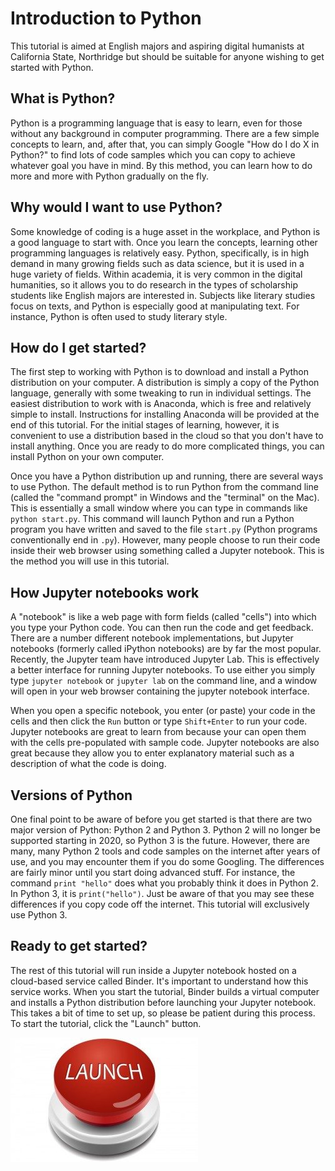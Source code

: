 # Introduction to Python

This tutorial is aimed at English majors and aspiring digital humanists at California State, Northridge but should be suitable for anyone wishing to get started with Python.

## What is Python?

Python is a programming language that is easy to learn, even for those without any background in computer programming. There are a few simple concepts to learn, and, after that, you can simply Google "How do I do X in Python?" to find lots of code samples which you can copy to achieve whatever goal you have in mind. By this method, you can learn how to do more and more with Python gradually on the fly.

## Why would I want to use Python?

Some knowledge of coding is a huge asset in the workplace, and Python is a good language to start with. Once you learn the concepts, learning other programming languages is relatively easy. Python, specifically, is in high demand in many growing fields such as data science, but it is used in a huge variety of fields. Within academia, it is very common in the digital humanities, so it allows you to do research in the types of scholarship students like English majors are interested in. Subjects like literary studies focus on texts, and Python is especially good at manipulating text. For instance, Python is often used to study literary style.

## How do I get started?

The first step to working with Python is to download and install a Python distribution on your computer. A distribution is simply a copy of the Python language, generally with some tweaking to run in individual settings. The easiest distribution to work with is Anaconda, which is free and relatively simple to install. Instructions for installing Anaconda will be provided at the end of this tutorial. For the initial stages of learning, however, it is convenient to use a distribution based in the cloud so that you don't have to install anything. Once you are ready to do more complicated things, you can install Python on your own computer.

Once you have a Python distribution up and running, there are several ways to use Python. The default method is to run Python from the command line (called the "command prompt" in Windows and the "terminal" on the Mac). This is essentially a small window where you can type in commands like `python start.py`. This command will launch Python and run a Python program you have written and saved to the file `start.py` (Python programs conventionally end in `.py`). However, many people choose to run their code inside their web browser using something called a Jupyter notebook. This is the method you will use in this tutorial.

## How Jupyter notebooks work

A "notebook" is like a web page with form fields (called "cells") into which you type your Python code. You can then run the code and get feedback. There are a number different notebook implementations, but Jupyter notebooks (formerly called iPython notebooks) are by far the most popular. Recently, the Jupyter team have introduced Jupyter Lab. This is effectively a better interface for running Jupyter notebooks. To use either you simply type `jupyter notebook` or `jupyter lab` on the command line, and a window will open in your web browser containing the jupyter notebook interface.

When you open a specific notebook, you enter (or paste) your code in the cells and then click the `Run` button or type `Shift+Enter` to run your code. Jupyter notebooks are great to learn from because your can open them with the cells pre-populated with sample code. Jupyter notebooks are also great because they allow you to enter explanatory material such as a description of what the code is doing.

## Versions of Python

One final point to be aware of before you get started is that there are two major version of Python: Python 2 and Python 3. Python 2 will no longer be supported starting in 2020, so Python 3 is the future. However, there are many, many Python 2 tools and code samples on the internet after years of use, and you may encounter them if you do some Googling. The differences are fairly minor until you start doing advanced stuff. For instance, the command `print "hello"` does what you probably think it does in Python 2. In Python 3, it is `print("hello")`. Just be aware of that you may see these differences if you copy code off the internet. This tutorial will exclusively use Python 3.

## Ready to get started?

The rest of this tutorial will run inside a Jupyter notebook hosted on a cloud-based service called Binder. It's important to understand how this service works. When you start the tutorial, Binder builds a virtual computer and installs a Python distribution before launching your Jupyter notebook. This takes a bit of time to set up, so please be patient during this process. To start the tutorial, click the "Launch" button.

[![button](images/Launch-Button-300x199.jpg)](https://mybinder.org/v2/gh/scottkleinman/python-tutorials/master?filepath=basic_python_tutorial.ipynb)
